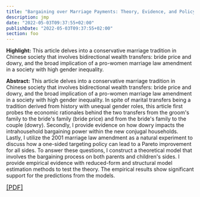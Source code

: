 ```yaml
---
title: "Bargaining over Marriage Payments: Theory, Evidence, and Policy Implications (Job Market Paper)"
description: jmp
date: "2022-05-03T09:37:55+02:00"
publishDate: "2022-05-03T09:37:55+02:00"
section: foo
---
```


<b>Highlight:</b> This article delves into a conservative marriage tradition in Chinese society that involves bidirectional wealth transfers: bride price and dowry, and the broad implication of a pro-women marriage law amendment in a society with high gender inequality.

<!--more-->

<b>Abstract:</b> This article delves into a conservative marriage tradition in Chinese society that involves bidirectional wealth transfers: bride price and dowry, and the broad implication of a pro-women marriage law amendment in a society with high gender inequality. In spite of marital transfers being a tradition derived from history with unequal gender roles, this article first probes the economic rationales behind the two transfers from the groom's family to the bride's family (bride price) and from the bride's family to the couple (dowry). Secondly, I provide evidence on how dowry impacts the intrahousehold bargaining power within the new conjugal households. Lastly, I utilize the 2001 marriage law amendment as a natural experiment to discuss how a one-sided targeting policy can lead to a Pareto improvement for all sides. To answer these questions, I construct a theoretical model that involves the bargaining process on both parents and children's sides. I provide empirical evidence with reduced-form and structural model estimation methods to test the theory. The empirical results show significant support for the predictions from the models.

<big><a target="_blank" rel="noopener noreferrer" href="../bargaining_over_marriage_payments.pdf">[PDF]</a></big>
